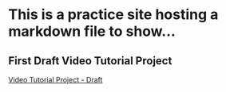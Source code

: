 # This is a practice site hosting a markdown file to show...

## First Draft Video Tutorial Project

[Video Tutorial Project - Draft](fj-zillow-org.github.io/how-to-video)

